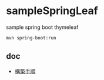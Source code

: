 # sampleSpringLeaf
sample spring boot thymeleaf

```sh
mvn spring-boot:run
```

## doc
- [構築手順](./doc/create.md)